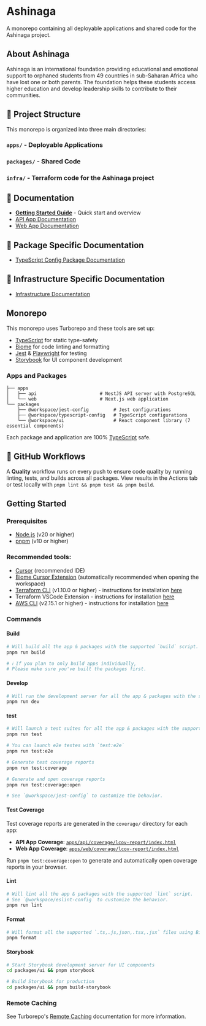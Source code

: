 # Ashinaga

A monorepo containing all deployable applications and shared code for the Ashinaga project.

## About Ashinaga

Ashinaga is an international foundation providing educational and emotional support to orphaned students from 49 countries in sub-Saharan Africa who have lost one or both parents. The foundation helps these students access higher education and develop leadership skills to contribute to their communities.

## 📁 Project Structure

This monorepo is organized into three main directories:

### `apps/` - Deployable Applications

### `packages/` - Shared Code

### `infra/` - Terraform code for the Ashinaga project



## 📄 Documentation

- **[Getting Started Guide](./docs/getting-started.md)** - Quick start and overview
- [API App Documentation](./apps/api/README.md)
- [Web App Documentation](./apps/web/README.md)

## 📄 Package Specific Documentation

- [TypeScript Config Package Documentation](./packages/typescript-config/README.md)

## 📄 Infrastructure Specific Documentation

- [Infrastructure Documentation](./infra/README.md)

## Monorepo

This monorepo uses Turborepo and these tools are set up:

- [TypeScript](https://www.typescriptlang.org/) for static type-safety
- [Biome](https://biomejs.dev/) for code linting and formatting
- [Jest](https://jestjs.io/) & [Playwright](https://playwright.dev/) for testing
- [Storybook](https://storybook.js.org/) for UI component development

### Apps and Packages

    ├── apps
    │   ├── api                       # NestJS API server with PostgreSQL
    │   └── web                       # Next.js web application
    └── packages
        ├── @workspace/jest-config         # Jest configurations
        ├── @workspace/typescript-config   # TypeScript configurations
        └── @workspace/ui                  # React component library (7 essential components)

Each package and application are 100% [TypeScript](https://www.typescriptlang.org/) safe.

## 🔄 GitHub Workflows

A **Quality** workflow runs on every push to ensure code quality by running linting, tests, and builds across all packages. View results in the Actions tab or test locally with `pnpm lint && pnpm test && pnpm build`.

## Getting Started

### Prerequisites

- [Node.js](https://nodejs.org/) (v20 or higher)
- [pnpm](https://pnpm.io/) (v10 or higher)

### Recommended tools:

- [Cursor](https://cursor.sh/) (recommended IDE)
- [Biome Cursor Extension](https://marketplace.visualstudio.com/items?itemName=biomejs.biome) (automatically recommended when opening the workspace)
- [Terraform CLI](https://www.terraform.io/) (v1.10.0 or higher) - instructions for installation [here](https://developer.hashicorp.com/terraform/tutorials/aws-get-started/install-cli)
- Terraform VSCode Extension - instructions for installation [here](https://marketplace.visualstudio.com/items?itemName=HashiCorp.terraform)
- [AWS CLI](https://aws.amazon.com/cli/) (v2.15.1 or higher) - instructions for installation [here](https://docs.aws.amazon.com/cli/latest/userguide/getting-started-install.html)



### Commands

#### Build

```bash
# Will build all the app & packages with the supported `build` script.
pnpm run build

# ℹ️ If you plan to only build apps individually,
# Please make sure you've built the packages first.
```

#### Develop

```bash
# Will run the development server for all the app & packages with the supported `dev` script.
pnpm run dev
```

#### test

```bash
# Will launch a test suites for all the app & packages with the supported `test` script.
pnpm run test

# You can launch e2e testes with `test:e2e`
pnpm run test:e2e

# Generate test coverage reports
pnpm run test:coverage

# Generate and open coverage reports
pnpm run test:coverage:open

# See `@workspace/jest-config` to customize the behavior.
```

#### Test Coverage

Test coverage reports are generated in the `coverage/` directory for each app:

- **API App Coverage**: [`apps/api/coverage/lcov-report/index.html`](apps/api/coverage/lcov-report/index.html)
- **Web App Coverage**: [`apps/web/coverage/lcov-report/index.html`](apps/web/coverage/lcov-report/index.html)

Run `pnpm test:coverage:open` to generate and automatically open coverage reports in your browser.

#### Lint

```bash
# Will lint all the app & packages with the supported `lint` script.
# See `@workspace/eslint-config` to customize the behavior.
pnpm run lint
```

#### Format

```bash
# Will format all the supported `.ts,.js,json,.tsx,.jsx` files using Biome.
pnpm format
```

#### Storybook

```bash
# Start Storybook development server for UI components
cd packages/ui && pnpm storybook

# Build Storybook for production
cd packages/ui && pnpm build-storybook
```

### Remote Caching

See Turborepo's [Remote Caching](https://turborepo.com/docs/core-concepts/remote-caching) documentation for more information.